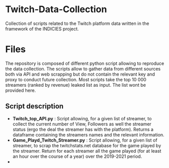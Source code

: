 # Twitch-Data-Collection

Collection of scripts related to the Twitch platform data written in the framework of the INDICIES project.


# Files

The repository is composed of different python script allowing to reproduce the data collection. 
The scripts allow to gather data from different sources both via API and web scrapping but do not contain the relevant key and proxy to conduct future collection. 
Most scripts take the top 10 000 streamers (ranked by revenue) leaked list as input. The list wont be provided here. 

## Script description 

 - **Twitch_top_API.py**  : Script allowing, for a given list of streamer, to collect the current number of View, Followers as well the streamer status (ergo the deal the streamer has with the platform). Returns a dataframe containing the streamers names and the relevant information. 
 - **Game_Playd_Twitch_Streamer.py** : Script allowing, for a given list of streamer, to scrap the twitchstats.net database for the game played by the streamer. Return for each streamer all the game played (for at least an hour over the course of a year) over the 2019-2021 period. 
 - 
